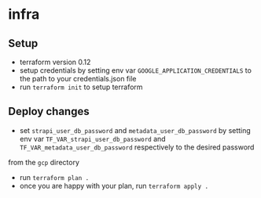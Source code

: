 # infra

## Setup

- terraform version 0.12
- setup credentials by setting env var `GOOGLE_APPLICATION_CREDENTIALS` to the path to your credentials.json file
- run `terraform init` to setup terraform

## Deploy changes

- set `strapi_user_db_password` and `metadata_user_db_password` by setting env var `TF_VAR_strapi_user_db_password` and `TF_VAR_metadata_user_db_password` respectively to the desired password

from the `gcp` directory
- run `terraform plan .`
- once you are happy with your plan, run `terraform apply .`

